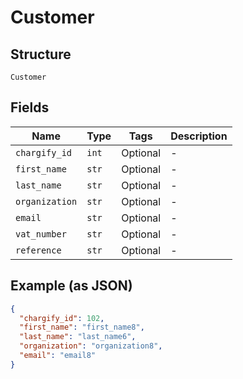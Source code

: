 
# Customer

## Structure

`Customer`

## Fields

| Name | Type | Tags | Description |
|  --- | --- | --- | --- |
| `chargify_id` | `int` | Optional | - |
| `first_name` | `str` | Optional | - |
| `last_name` | `str` | Optional | - |
| `organization` | `str` | Optional | - |
| `email` | `str` | Optional | - |
| `vat_number` | `str` | Optional | - |
| `reference` | `str` | Optional | - |

## Example (as JSON)

```json
{
  "chargify_id": 102,
  "first_name": "first_name8",
  "last_name": "last_name6",
  "organization": "organization8",
  "email": "email8"
}
```


